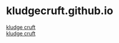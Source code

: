 # kludgecruft.github.io

[kludge cruft](https://www.github.com/kludgecruft)<br>
[kludge cruft](https://www.youtube.com/channel/UCJKRtLlGp7gRmkqxMN3hZVA)

